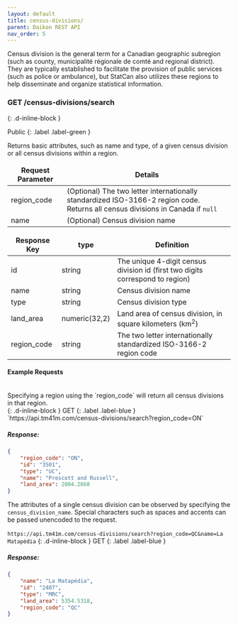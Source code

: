 ```yaml
---
layout: default
title: census-divisions/
parent: Daikon REST API
nav_order: 5
---
```


Census division is the general term for a Canadian geographic subregion (such as county, municipalité régionale de comté and regional district). They are typically established to facilitate the provision of public services (such as police or ambulance), but StatCan also utilizes these regions to help disseminate and organize statistical information.

<style>
td, th {
   border: none!important;
}
</style>

### GET /census-divisions/search ###
{: .d-inline-block }

Public
{: .label .label-green }

Returns basic attributes, such as name and type, of a given census division or all census divisions within a region. 

| Request Parameter      | Details |
| ----------- | ----------- |
| region_code      | (Optional) The two letter internationally standardized ISO-3166-2 region code. Returns all census divisions in Canada if `null`|
| name | (Optional) Census division name| 


| Response Key      | type | Definition |
| ----------- | ----------- |----------- |
| id      | string | The unique 4-digit census division id (first two digits correspond to region) |
| name      | string | Census division name |
| type      | string | Census division type |
| land_area     | numeric(32,2) | Land area of census division, in square kilometers (km<sup>2</sup>) |
| region_code   | string | The two letter internationally standardized ISO-3166-2 region code |

#### Example Requests ####
<br>
Specifying a region using the `region_code` will return all census divisions in that region.<br>
{: .d-inline-block }
GET
{: .label .label-blue }
`https://api.tm41m.com/census-divisions/search?region_code=ON`


##### Response: #####

```json
{
    "region_code": "ON",
    "id": "3501",
    "type": "UC",
    "name": "Prescott and Russell",
    "land_area": 2004.2668
}
```
The attributes of a single census division can be observed by specifying the `census_division_name`. Special characters such as spaces and accents can be passed unencoded to the request.<br><br>
`https://api.tm41m.com/census-divisions/search?region_code=QC&name=La Matapédia`
{: .d-inline-block }
GET
{: .label .label-blue }

##### Response: #####

```json
{
    "name": "La Matapédia",
    "id": "2407",
    "type": "MRC",
    "land_area": 5354.5318,
    "region_code": "QC"
}
```